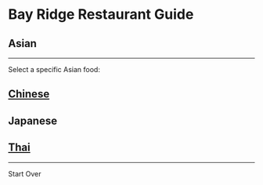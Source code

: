 # Bay Ridge Restaurant Guide
## Asian
---
Select a specific Asian food:
## [Chinese](chinese/chinese.md)
## Japanese
## [Thai](thai/thai.md)
---
Start Over
